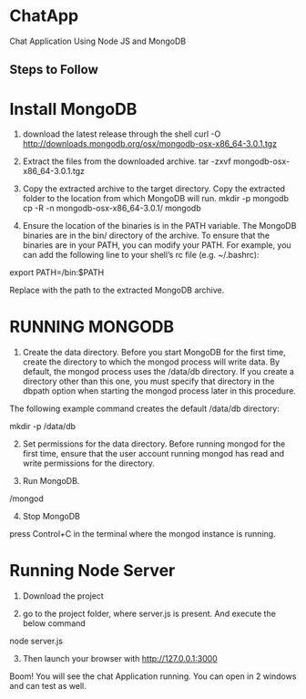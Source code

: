 # ChatApp
Chat Application Using Node JS and MongoDB

Steps to Follow
------------------------------------------------
Install MongoDB
==========================
1. download the latest release through the shell
curl -O http://downloads.mongodb.org/osx/mongodb-osx-x86_64-3.0.1.tgz

2. Extract the files from the downloaded archive.
tar -zxvf mongodb-osx-x86_64-3.0.1.tgz

3. Copy the extracted archive to the target directory.
Copy the extracted folder to the location from which MongoDB will run.
mkdir -p mongodb
cp -R -n mongodb-osx-x86_64-3.0.1/ mongodb

4. Ensure the location of the binaries is in the PATH variable.
The MongoDB binaries are in the bin/ directory of the archive. To ensure that the binaries are in your PATH, you can modify your PATH.
For example, you can add the following line to your shell’s rc file (e.g. ~/.bashrc):

export PATH=<mongodb-install-directory>/bin:$PATH

Replace <mongodb-install-directory> with the path to the extracted MongoDB archive.

RUNNING MONGODB
==========================

1. Create the data directory.
Before you start MongoDB for the first time, create the directory to which the mongod process will write data. By default, the mongod process uses the /data/db directory. If you create a directory other than this one, you must specify that directory in the dbpath option when starting the mongod process later in this procedure.

The following example command creates the default /data/db directory:

mkdir -p /data/db

2. Set permissions for the data directory.
Before running mongod for the first time, ensure that the user account running mongod has read and write permissions for the directory.

3. Run MongoDB.

<path to binary>/mongod

4. Stop MongoDB

press Control+C in the terminal where the mongod instance is running.

Running Node Server
===============================

1. Download the project 

2. go to the project folder, where server.js is present. And execute the below command

node server.js

3. Then launch your browser with http://127.0.0.1:3000

Boom! You will see the chat Application running. You can open in 2 windows and can test as well.




